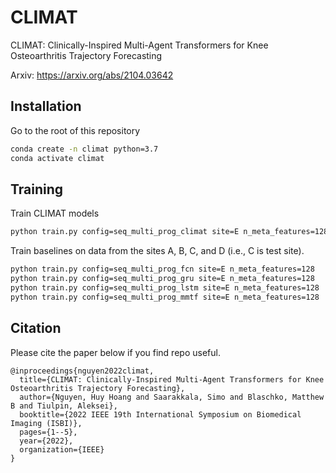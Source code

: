 # CLIMAT

CLIMAT: Clinically-Inspired Multi-Agent Transformers for Knee Osteoarthritis Trajectory Forecasting

Arxiv: https://arxiv.org/abs/2104.03642

## Installation
Go to the root of this repository
```bash
conda create -n climat python=3.7
conda activate climat 
```

## Training

Train CLIMAT models
```bash
python train.py config=seq_multi_prog_climat site=E n_meta_features=128
```

Train baselines on data from the sites A, B, C, and D (i.e., C is test site).
```bash
python train.py config=seq_multi_prog_fcn site=E n_meta_features=128
python train.py config=seq_multi_prog_gru site=E n_meta_features=128
python train.py config=seq_multi_prog_lstm site=E n_meta_features=128
python train.py config=seq_multi_prog_mmtf site=E n_meta_features=128
```

## Citation
Please cite the paper below if you find repo useful.
```
@inproceedings{nguyen2022climat,
  title={CLIMAT: Clinically-Inspired Multi-Agent Transformers for Knee Osteoarthritis Trajectory Forecasting},
  author={Nguyen, Huy Hoang and Saarakkala, Simo and Blaschko, Matthew B and Tiulpin, Aleksei},
  booktitle={2022 IEEE 19th International Symposium on Biomedical Imaging (ISBI)},
  pages={1--5},
  year={2022},
  organization={IEEE}
}
```
